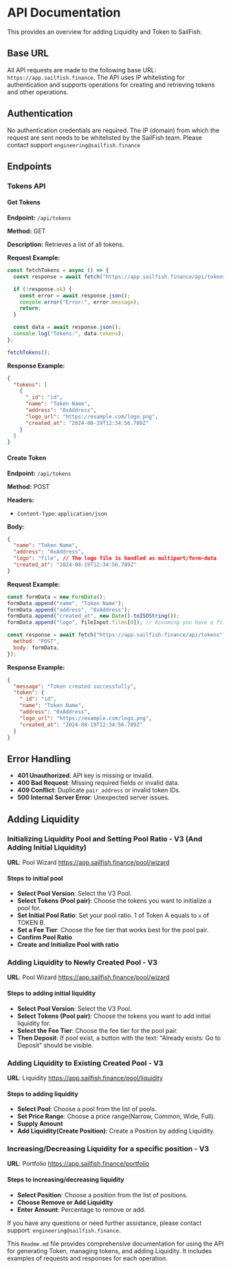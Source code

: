 # API Documentation

This provides an overview for adding Liquidity and Token to SailFish.

## Base URL

All API requests are made to the following base URL: `https://app.sailfish.finance`. The API uses IP whitelisting for authentication and supports operations for creating and retrieving tokens and other operations.

## Authentication

No authentication credentials are required. The IP (domain) from which the request are sent needs to be whitelisted by the SailFish team. Please contact support `engineering@sailfish.finance`

## Endpoints

### Tokens API

#### Get Tokens

**Endpoint:** `/api/tokens`

**Method:** GET

**Description:** Retrieves a list of all tokens.

**Request Example:**

```javascript
const fetchTokens = async () => {
  const response = await fetch("https://app.sailfish.finance/api/tokens");

  if (!response.ok) {
    const error = await response.json();
    console.error("Error:", error.message);
    return;
  }

  const data = await response.json();
  console.log("Tokens:", data.tokens);
};

fetchTokens();
```

**Response Example:**

```json
{
  "tokens": [
    {
      "_id": "id",
      "name": "Token Name",
      "address": "0xAddress",
      "logo_url": "https://example.com/logo.png",
      "created_at": "2024-08-19T12:34:56.789Z"
    }
  ]
}
```

#### Create Token

**Endpoint:** `/api/tokens`

**Method:** POST

**Headers:**

- `Content-Type`: `application/json`

**Body:**

```json
{
  "name": "Token Name",
  "address": "0xAddress",
  "logo": "file", // The logo file is handled as multipart/form-data
  "created_at": "2024-08-19T12:34:56.789Z"
}
```

**Request Example:**

```javascript
const formData = new FormData();
formData.append("name", "Token Name");
formData.append("address", "0xAddress");
formData.append("created_at", new Date().toISOString());
formData.append("logo", fileInput.files[0]); // Assuming you have a file input

const response = await fetch("https://app.sailfish.finance/api/tokens", {
  method: "POST",
  body: formData,
});
```

**Response Example:**

```json
{
  "message": "Token created successfully",
  "token": {
    "_id": "id",
    "name": "Token Name",
    "address": "0xAddress",
    "logo_url": "https://example.com/logo.png",
    "created_at": "2024-08-19T12:34:56.789Z"
  }
}
```

## Error Handling

- **401 Unauthorized**: API key is missing or invalid.
- **400 Bad Request**: Missing required fields or invalid data.
- **409 Conflict**: Duplicate `pair_address` or invalid token IDs.
- **500 Internal Server Error**: Unexpected server issues.

## Adding Liquidity

### Initializing Liquidity Pool and Setting Pool Ratio - V3 (And Adding Initial Liquidity)

**URL**: Pool Wizard <https://app.sailfish.finance/pool/wizard>

#### **Steps to initial pool**

- **Select Pool Version**: Select the V3 Pool.
- **Select Tokens (Pool pair)**: Choose the tokens you want to initialize a pool for.
- **Set Initial Pool Ratio**: Set your pool ratio. 1 of Token A equals to `x` of TOKEN B.
- **Set a Fee Tier**: Choose the fee tier that works best for the pool pair.
- **Confirm Pool Ratio**
- **Create and Initialize Pool with ratio**

### Adding Liquidity to Newly Created Pool - V3

**URL**: Pool Wizard <https://app.sailfish.finance/pool/wizard>

#### **Steps to adding initial liquidity**

- **Select Pool Version**: Select the V3 Pool.
- **Select Tokens (Pool pair)**: Choose the tokens you want to add initial liquidity for.
- **Select the Fee Tier**: Choose the fee tier for the pool pair.
- **Then Deposit**: If pool exist, a button with the text: "Already exists: Go to Deposit" should be visible.

### Adding Liquidity to Existing Created Pool - V3

**URL**: Liquidity <https://app.sailfish.finance/pool/liquidity>

#### **Steps to adding liquidity**

- **Select Pool**: Choose a pool from the list of pools.
- **Set Price Range**: Choose a price range(Narrow, Common, Wide, Full).
- **Supply Amount**
- **Add Liquidity(Create Position)**: Create a Position by adding Liquidity.

### Increasing/Decreasing Liquidity for a specific position - V3

**URL**: Portfolio <https://app.sailfish.finance/portfolio>

#### **Steps to increasing/decreasing liquidity**

- **Select Position**: Choose a position from the list of positions.
- **Choose Remove or Add Liquidity**
- **Enter Amount**: Percentage to remove or add.

If you have any questions or need further assistance, please contact support: `engineering@sailfish.finance`.

This `Readme.md` file provides comprehensive documentation for using the API for generating Token, managing tokens, and adding Liquidity. It includes examples of requests and responses for each operation.
